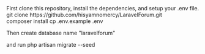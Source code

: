 <html>
First clone this repository, install the dependencies, and setup your .env file.<br>
git clone https://github.com/hisyamnomercy/LaravelForum.git<br>
composer install
cp .env.example .env

Then create database name "laravelforum"

 and run php artisan migrate --seed
 </html>
